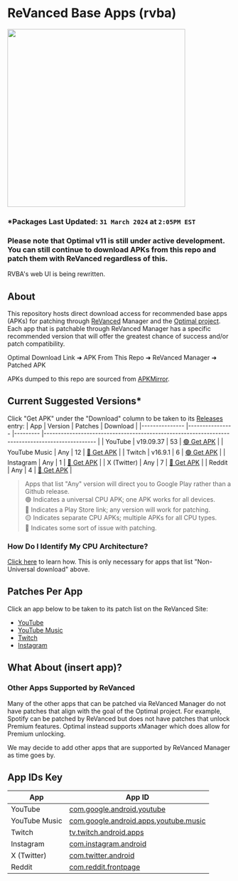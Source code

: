 # ReVanced Base Apps (rvba)
<img src="https://github.com/gabefletch/rvba/assets/38300939/f10cc6fa-c59b-4d28-b8a9-4b2d856efe49" width=400><br>

### *Packages Last Updated: `31 March 2024` at `2:05PM EST`
### Please note that Optimal v11 is still under active development. You can still continue to download APKs from this repo and patch them with ReVanced regardless of this.

RVBA's web UI is being rewritten.

## About
This repository hosts direct download access for recommended base apps (APKs) for patching through [ReVanced](https://revanced.app) Manager and the [Optimal project](https://github.com/gabefletch/optimal-v11). Each app that is patchable through ReVanced Manager has a specific recommended version that will offer the greatest chance of success and/or patch compatibility.<br>

Optimal Download Link ➜ APK From This Repo ➜ ReVanced Manager ➜ Patched APK<br>

APKs dumped to this repo are sourced from [APKMirror](https://apkmirror.com).

## Current Suggested Versions*
Click "Get APK" under the "Download" column to be taken to its [Releases](https://github.com/gabefletch/ReVanced-BaseApps/releases) entry:
| App           	| Version        	| Patches 	| Download                                                                                       	| 
|---------------	|----------------	|---------	|------------------------------------------------------------------------------------------------	|
| YouTube       	| v19.09.37      	| 53      	| [🟢 Get APK](https://github.com/gabefletch/rvba/releases/tag/YT-v19.09.37)                        	| 
| YouTube Music 	| Any            	| 12      	| [🔵 Get APK](https://play.google.com/store/apps/details?id=com.google.android.apps.youtube.music) | 
| Twitch        	| v16.9.1        	| 6       	| [🟢 Get APK](https://github.com/gabefletch/rvba/releases/tag/TW-v16.9.1)                          	|
| Instagram     	| Any 	| 1       	| [🔵 Get APK](https://play.google.com/store/apps/details?id=com.instagram.android)                  	| 
| X (Twitter)   	| Any            	| 7       	| [🔵 Get APK](https://play.google.com/store/apps/details?id=com.twitter.android)                   	| 
| Reddit        	| Any            	| 4       	| [🔵 Get APK](https://play.google.com/store/apps/details?id=com.reddit.frontpage)                  	| 

> Apps that list "Any" version will direct you to Google Play rather than a Github release.<br>
🟢 Indicates a universal CPU APK; one APK works for all devices.<br>
🔵 Indicates a Play Store link; any version will work for patching.<br>
🟡 Indicates separate CPU APKs; multiple APKs for all CPU types.<br>
🔴 Indicates some sort of issue with patching.<br>

### How Do I Identify My CPU Architecture?
[Click here](https://github.com/gabefletch/ReVanced-BaseApps/blob/main/cpu-arch-help.md) to learn how. This is only necessary for apps that list "Non-Universal download" above.
## Patches Per App
Click an app below to be taken to its patch list on the ReVanced Site:
- [YouTube](https://revanced.app/patches?pkg=com.google.android.youtube) 
- [YouTube Music](https://revanced.app/patches?pkg=com.google.android.apps.youtube.music) 
- [Twitch](https://revanced.app/patches?pkg=tv.twitch.android.app)
- [Instagram](https://revanced.app/patches?pkg=com.instagram.android)

## What About (insert app)?
### Other Apps Supported by ReVanced
Many of the other apps that can be patched via ReVanced Manager do not have patches that align with the goal of the Optimal project. For example, Spotify can be patched by ReVanced but does not have patches that unlock Premium features. Optimal instead supports xManager which does allow for Premium unlocking.<br>

We may decide to add other apps that are supported by ReVanced Manager as time goes by.

## App IDs Key
| App           	| App ID                                                                                                                       	|
|---------------	|------------------------------------------------------------------------------------------------------------------------------	|
| YouTube       	| [com.google.android.youtube](https://play.google.com/store/apps/details?id=com.google.android.youtube)                       	|
| YouTube Music 	| [com.google.android.apps.youtube.music](https://play.google.com/store/apps/details?id=com.google.android.apps.youtube.music) 	|
| Twitch        	| [tv.twitch.android.apps](https://play.google.com/store/apps/details?id=tv.twitch.android.apps)                               	|
| Instagram     	| [com.instagram.android](https://play.google.com/store/apps/details?id=com.instagram.android)                                 	|
| X (Twitter)   	| [com.twitter.android](https://play.google.com/store/apps/details?id=com.twitter.android)                                     	|
| Reddit        	| [com.reddit.frontpage](https://play.google.com/store/apps/details?id=com.reddit.frontpage)                                   	|
